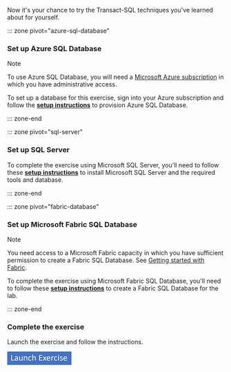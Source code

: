 Now it's your chance to try the Transact-SQL techniques you've learned about for yourself.

::: zone pivot="azure-sql-database"

### Set up Azure SQL Database

> [!NOTE]
> To use Azure SQL Database, you will need a [Microsoft Azure subscription](https://azure.microsoft.com/free?azure-portal=true) in which you have administrative access.

To set up a database for this exercise, sign into your Azure subscription and follow the **[setup instructions](https://go.microsoft.com/fwlink/?linkid=2294301&azure-portal=true)** to provision Azure SQL Database.

::: zone-end

::: zone pivot="sql-server"

### Set up SQL Server

To complete the exercise using Microsoft SQL Server, you'll need to follow these **[setup instructions](https://go.microsoft.com/fwlink/?linkid=2294500&azure-portal=true)** to install Microsoft SQL Server and the required tools and database.

::: zone-end

::: zone pivot="fabric-database"

### Set up Microsoft Fabric SQL Database

> [!NOTE]
> You need access to a Microsoft Fabric capacity in which you have sufficient permission to create a Fabric SQL Database. See [Getting started with Fabric](/fabric/get-started/fabric-trial).

To complete the exercise using Microsoft Fabric SQL Database, you'll need to follow these **[setup instructions](https://go.microsoft.com/fwlink/?linkid=2296975&azure-portal=true)** to create a Fabric SQL Database for the lab.

::: zone-end

### Complete the exercise

Launch the exercise and follow the instructions.

[![Button to launch exercise.](../media/launch-exercise.png)](https://go.microsoft.com/fwlink/?linkid=2294305&azure-portal=true)



